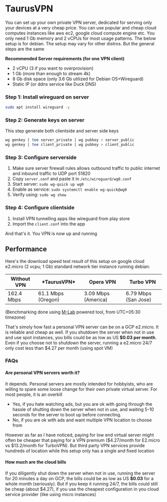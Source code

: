 # TaurusVPN
You can set up your own private VPN server, dedicated for serving only your devices at a very cheap price. You can use popular and cheap cloud computes instances like aws ec2, google cloud compute engine etc. You only need 1 Gb memory and 2 vCPUs for most usage patterns. The below setup is for debian. The setup may vary for other distros. But the general steps are the same

**Recommended Server requirements (for one VPN client)**
- 2 vCPU (3 if you want to overprovision)
- 1 Gb (more than enough to stream 4k)
- 8 Gb disk space (only 3.6 Gb utilized for Debian OS+Wireguard)
- Static IP (or ddns service like Duck DNS)

### Step 1: Install wireguard on server
```sh
sudo apt install wireguard -y
```

### Step 2: Generate keys on server
This step generate both clientside and server side keys
```sh
wg genkey | tee server_private | wg pubkey > server_public
wg genkey | tee client_private | wg pubkey > client_public
```

### Step 3: Configure serverside
1. Make sure server firewall rules allows outbound traffic to public internet and inbound traffic to UDP port 51820
1. Copy `server.conf` and paste it in `/etc/wireguard/wg0.conf`
2. Start server: `sudo wg-quick up wg0`
3. Enable as service: `sudo systemctl enable wg-quick@wg0`
4. Verify using: `sudo wg show`

### Step 4: Configure clientside
1. Install VPN tunnelling apps like wireguard from play store
2. Import the `client.conf` into the app

And that's it. You VPN is now up and running

## Performance

Here's the download speed test result of this setup on google cloud e2.micro (2 vcpu; 1 Gb) standard network tier instance running debian:

| Without VPN | \*TaurusVPN\* | Opera VPN | Turbo VPN  |
|-------------|---------------|-----------|------------|
| 162.4 Mbps  | 61.1 Mbps (Oregon)   | 3.09 Mbps (America) | 6.79 Mbps (San Jose) |

(Benchmarking done using [M-Lab](https://www.measurementlab.net/about/) powered tool, from UTC+05:30 timezone)

That's simoly how fast a personal VPN server can be on a GCP e2.micro. It is reliable and cheap as well. If you shutdown the server when not in use and use spot instances, you bills could be as low as US **$0.03 per month**. Even if you choose not to shutdown the server, running a e2.micro 24/7 only cost less than $4.27 per month (using spot VM)

### FAQs

#### Are personal VPN servers worth it?
It depends. Personal servers are mostly intended for hobbyists, who are willing to spare some loose change for their own private virtual server. For most people, it is an overkill

- Yes, if you hate watching ads, but you are ok with going through the hassle of shutting down the server when not in use, and waiting 5-10 seconds for the server to boot up before connecting.
- No, if you are ok with ads and want multiple VPN location to choose from

However as far as I have noticed, paying for low end virtual server might often be cheaper that paying for a VPN premium ($4.27/month for E2.micro vs $13.2/month for TurboVPN). But third party VPN services provide hundreds of location while this setup only has a single and fixed location

#### How much are the cloud bills
If you diligently shut down the server when not in use, running the server for 20 minutes a day on GCP, the bills could be as low as US **$0.03** for a whole month (seriously). But if you keep it running 24/7, the bills could still be cheap (about $4.27), if you use the cheapest configuration in you cloud service provider (like using micro instances)
